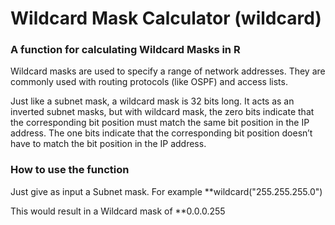 # Wildcard Mask Calculator (wildcard)

### A function for calculating Wildcard Masks in R

Wildcard masks are used to specify a range of network addresses. They are commonly used with routing protocols (like OSPF) and access lists.

Just like a subnet mask, a wildcard mask is 32 bits long. It acts as an inverted subnet masks, but with wildcard mask, the zero bits indicate that the corresponding bit position must match the same bit position in the IP address. The one bits indicate that the corresponding bit position doesn’t have to match the bit position in the IP address.


### How to use the function

Just give as input a Subnet mask. For example **wildcard("255.255.255.0")

This would result in a Wildcard mask of **0.0.0.255






